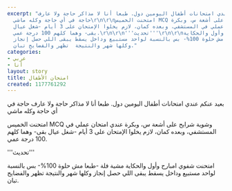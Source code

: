 ```yaml
---
excerpt: "بعيد عنكم عندي امتحانات أطفال اليومين دول. طبعا أنا لا مذاكر حاجة ولا عارف
  حاجة في أي حاجة وكله ماشي\r\n\r\nامتحنت الخميس MCQ وشوية شرايح على أشعة س، وبكرة
  عندي امتحان عملي في المستشفي، وبعده كمان، لازم يخلوا الإمتحان على 3 أيام -شغل عيال
  بقى- وهما كلهم 100 درجة عمي.\r\n\r\n'''تحديث'''\r\n\r\nامتحنت شفوي امبارح وأول والحكاية
  مشية فلة -طبعا مش حلوة 100%- بس بالنسبة لواحد مستبيع وداخل يسقط يبقى اللي حصل إنجاز
  وكلها شهر والنتيجة  تظهر والفضايح تبان."
categories:
- عربي
- أنا
layout: story
title: امتحان الأطفال
created: 1177761292
---
```

بعيد عنكم عندي امتحانات أطفال اليومين دول. طبعا أنا لا مذاكر حاجة ولا عارف حاجة في أي حاجة وكله ماشي

امتحنت الخميس MCQ وشوية شرايح على أشعة س، وبكرة عندي امتحان عملي في المستشفي، وبعده كمان، لازم يخلوا الإمتحان على 3 أيام -شغل عيال بقى- وهما كلهم 100 درجة عمي.

'''تحديث'''

امتحنت شفوي امبارح وأول والحكاية مشية فلة -طبعا مش حلوة 100%- بس بالنسبة لواحد مستبيع وداخل يسقط يبقى اللي حصل إنجاز وكلها شهر والنتيجة  تظهر والفضايح تبان.

